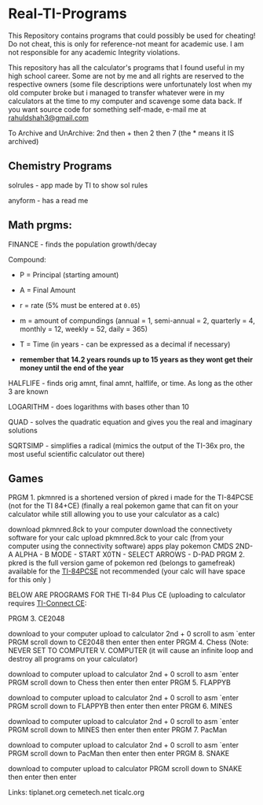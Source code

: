 # Real-TI-Programs
This Repository contains programs that could possibly be used for cheating! Do not cheat, this is only for reference-not meant for academic use. I am not responsible for any academic Integrity violations.

This repository has all the calculator's programs that I found useful in my high school career. Some are not by me and all rights are reserved to the respective owners (some file descriptions were unfortunately lost when my old computer broke but i managed to transfer whatever were in my calculators at the time to my computer and scavenge some data back. If you want source code for something self-made, e-mail me at rahuldshah3@gmail.com

To Archive and UnArchive: 2nd then + then 2 then 7 (the * means it IS archived)

## Chemistry Programs

solrules - app made by TI to show sol rules

anyform - has a read me 

## Math prgms:

FINANCE - finds the population growth/decay

Compound:
- P = Principal (starting amount)
- A = Final Amount
- r = rate (5% must be entered at `0.05`)
- m = amount of compundings (annual = 1, semi-annual = 2, quarterly = 4, monthly = 12, weekly = 52, daily = 365)
- T = Time (in years - can be expressed as a decimal if necessary)

- **remember that 14.2 years rounds up to 15 years as they wont get their money until the end of the year**

HALFLIFE - finds orig amnt, final amnt, halflife, or time. As long as the other 3 are known

LOGARITHM - does logarithms with bases other than 10

QUAD - solves the quadratic equation and gives you the real and imaginary solutions

SQRTSIMP - simplifies a radical (mimics the output of the TI-36x pro, the most useful scientific calculator out there)

## Games

PRGM 1. pkmnred is a shortened version of pkred i made for the TI-84PCSE (not for the TI 84+CE) (finally a real pokemon game that can fit on your calculator while still allowing you to use your calculator as a calc)

download pkmnred.8ck to your computer
download the connectivety software for your calc
upload pkmnred.8ck to your calc (from your computer using the connectivity software)
apps
play pokemon CMDS 2ND- A ALPHA - B MODE - START X0TN - SELECT ARROWS - D-PAD
PRGM 2. pkred is the full version game of pokemon red (belongs to gamefreak) available for the [TI-84PCSE]( https://education.ti.com/en/software/details/en/CA9C74CAD02440A69FDC7189D7E1B6C2/swticonnectcesoftware) not recommended (your calc will have space for this only )

BELOW ARE PROGRAMS FOR THE TI-84 Plus CE (uploading to calculator requires [TI-Connect CE](https://education.ti.com/en/software/details/en/CA9C74CAD02440A69FDC7189D7E1B6C2/swticonnectcesoftware):

PRGM 3. CE2048

download to your computer
upload to calculator
2nd + 0 scroll to asm `enter
PRGM scroll down to CE2048 then enter then enter
PRGM 4. Chess (Note: NEVER SET TO COMPUTER V. COMPUTER (it will cause an infinite loop and destroy all programs on your calculator)

download to computer
upload to calculator
2nd + 0 scroll to asm `enter
PRGM scroll down to Chess then enter then enter
PRGM 5. FLAPPYB

download to computer
upload to calculator
2nd + 0 scroll to asm `enter
PRGM scroll down to FLAPPYB then enter then enter
PRGM 6. MINES

download to computer
upload to calculator
2nd + 0 scroll to asm `enter
PRGM scroll down to MINES then enter then enter
PRGM 7. PacMan

download to computer
upload to calculator
2nd + 0 scroll to asm `enter
PRGM scroll down to PacMan then enter then enter
PRGM 8. SNAKE

download to computer
upload to calculator
PRGM scroll down to SNAKE then enter then enter


Links:
tiplanet.org
cemetech.net
ticalc.org
